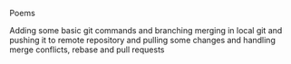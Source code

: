 Poems

Adding some basic git commands and branching merging in local git and pushing it to remote repository and pulling some changes and handling merge conflicts, rebase and pull requests

